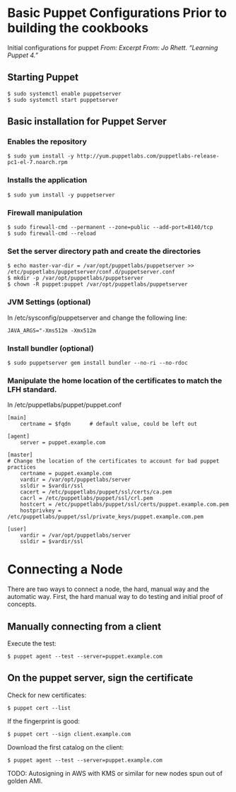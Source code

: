 # Basic Puppet Configurations Prior to building the cookbooks
Initial configurations for puppet
_From: Excerpt From: Jo Rhett. “Learning Puppet 4.”_

## Starting Puppet
	$ sudo systemctl enable puppetserver
    $ sudo systemctl start puppetserver  
    
## Basic installation for Puppet Server

### Enables the repository
	$ sudo yum install -y http://yum.puppetlabs.com/puppetlabs-release-pc1-el-7.noarch.rpm

### Installs the application
	$ sudo yum install -y puppetserver

### Firewall manipulation
	$ sudo firewall-cmd --permanent --zone=public --add-port=8140/tcp
	$ sudo firewall-cmd --reload

### Set the server directory path and create the directories
	$ echo master-var-dir = /var/opt/puppetlabs/puppetserver >> /etc/puppetlabs/puppetserver/conf.d/puppetserver.conf
	$ mkdir -p /var/opt/puppetlabs/puppetserver
	$ chown -R puppet:puppet /var/opt/puppetlabs/puppetserver

### JVM Settings (optional)
In /etc/sysconfig/puppetserver and change the following line:

	JAVA_ARGS="-Xms512m -Xmx512m

### Install bundler (optional)
	$ sudo puppetserver gem install bundler --no-ri --no-rdoc


### Manipulate the home location of the certificates to match the LFH standard. 

In /etc/puppetlabs/puppet/puppet.conf

	[main]
    	certname = $fqdn      # default value, could be left out

	[agent]
    	server = puppet.example.com

	[master]
	# Change the location of the certificates to account for bad puppet practices
    	certname = puppet.example.com
    	vardir = /var/opt/puppetlabs/server
    	ssldir = $vardir/ssl
    	cacert = /etc/puppetlabs/puppet/ssl/certs/ca.pem
    	cacrl = /etc/puppetlabs/puppet/ssl/crl.pem
    	hostcert = /etc/puppetlabs/puppet/ssl/certs/puppet.example.com.pem
    	hostprivkey = /etc/puppetlabs/puppet/ssl/private_keys/puppet.example.com.pem

	[user]
    	vardir = /var/opt/puppetlabs/server
    	ssldir = $vardir/ssl

# Connecting a Node

There are two ways to connect a node, the hard, manual way and the automatic way. First, the hard manual way to do testing and initial proof of concepts.

## Manually connecting from a client
Execute the test:
	
	$ puppet agent --test --server=puppet.example.com
	
## On the puppet server, sign the certificate  
Check for new certificates:  
	
	$ puppet cert --list  

If the fingerprint is good:  

	$ puppet cert --sign client.example.com  
	
Download the first catalog on the client:

	$ puppet agent --test --server=puppet.example.com
	
TODO: Autosigning in AWS with KMS or similar for new nodes spun out of golden AMI.
